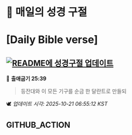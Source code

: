 # 🙏 매일의 성경 구절
# [Daily Bible verse]
## [![README에 성경구절 업데이트](https://github.com/DONGSUKA/first_test/actions/workflows/update-readme-bible.yml/badge.svg)](https://github.com/DONGSUKA/first_test/actions/workflows/update-readme-bible.yml)
<!-- START_BIBLE_VERSE -->
📖 **출애굽기 25:39**
> 등잔대와 이 모든 기구를 순금 한 달란트로 만들되

🕊️ _업데이트 시각: 2025-10-21 06:55:12 KST_
  <!-- END_BIBLE_VERSE -->
## GITHUB_ACTION
